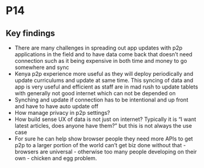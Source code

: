 # P14

## Key findings

* There are many challenges in spreading out app updates with p2p applications in the field and to have data come back that doesn’t need connection such as it being expensive in both time and money to go somewhere and sync
* Kenya p2p experience more useful as they will deploy periodically and update curriculums and update at same time. This syncing of data and app is very useful and efficient as staff are in mad rush to update tablets with generally not good internet which can not be depended on
* Synching and update if connection has to be intentional and up front and have to have auto update off
* How manage privacy in p2p settings?
* How build sense UX of data is not just on internet? Typically it is “I want latest articles, does anyone have them?” but this is not always the use case
* For sure he can help show browser people they need more APIs to get p2p to a larger portion of the world can’t get biz done without that - browsers are universal - otherwise too many people developing on their own - chicken and egg problem.
